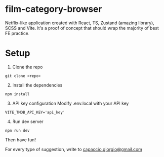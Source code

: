 # film-category-browser
Netflix-like application created with React, TS, Zustand (amazing library), SCSS and Vite. 
It's a proof of concept that should wrap the majority of best FE practice.

# Setup
1. Clone the repo
```
git clone <repo>
```
2. Install the dependencies
```
npm install
```

3. API key configuration
Modify .env.local with your API key
```
VITE_TMDB_API_KEY='api_key'
```

4. Run dev server
```
npm run dev
```

Then have fun!

For every type of suggestion, write to capaccio.giorgio@gmail.com